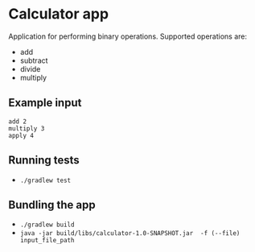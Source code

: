 # Calculator app

Application for performing binary operations.
Supported operations are:
* add
* subtract
* divide
* multiply

## Example input
```
add 2
multiply 3
apply 4
```

## Running tests
* ```./gradlew test```

## Bundling the app
* ```./gradlew build```
* ```java -jar build/libs/calculator-1.0-SNAPSHOT.jar  -f (--file) input_file_path```